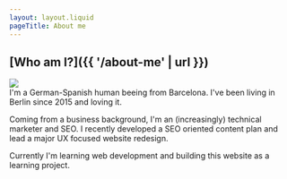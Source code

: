 ```yaml
---
layout: layout.liquid
pageTitle: About me
---
```

## [Who am I?]({{ '/about-me' | url }})
<img src="{{ '/images/Jan-Balanya-Scholl.jpg' | url }}">
<br>
I'm a German-Spanish human beeing from Barcelona. I've been living in Berlin since 2015 and loving it.

Coming from a business background, I'm an (increasingly) technical marketer and SEO. I recently developed a SEO oriented content plan and lead a major UX focused website redesign.

Currently I'm learning web development and building this website as a learning project.